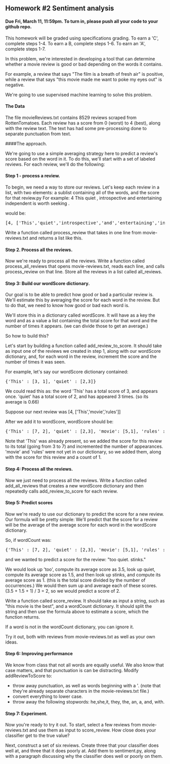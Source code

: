 ## Homework #2 Sentiment analysis

#### Due Fri, March 11, 11:59pm. To turn in, please push all your code to your github repo.

This homework will be graded using specifications grading. To earn a 'C', complete steps 1-4. To earn a B, complete steps 1-6. To earn an 'A', complete steps  1-7.

In this problem, we're interested in developing a tool that can determine whether a movie review is good or bad depending on the words it contains.

For example, a review that says "The film is a breath of fresh air" is positive, while a review that says "this movie made me want to poke my eyes out" is negative.

We're going to use supervised machine learning to solve this problem.

#### The Data

The file movieReviews.txt contains 8529 reviews scraped from RottenTomatoes. Each review has a score from 0 (worst) to 4 (best), along with the review text. The text has had some pre-processing done to separate punctuation from text.

####The approach.

We're going to use a simple averaging strategy here to predict a review's score based on the word in it.
To do this, we'll start with a set of labeled reviews. For each review, we'll do the following:


#### Step 1 - process a review.

To begin, we need a way to store our reviews. Let's keep each review in a list, with two elements: a sublist containing all of the words, and the score for that review.py
For example: 4 This quiet , introspective and entertaining independent is worth seeking .

would be:
<pre>
[4, ['This','quiet','introspective','and','entertaining','independent','is','worth','seeking','.']]
</pre>

Write a function called process_review that takes in one line from movie-reviews.txt and returns a list like this.

#### Step 2. Process all the reviews.

Now we're ready to process all the reviews. Write a function called process_all_reviews that opens movie-reviews.txt, reads each line,
and calls process_review on that line. Store all the reviews in a list called all_reviews.

#### Step 3: Build our wordScore dictionary.
Our goal is to be able to predict how good or bad a particular review is. We'll estimate this by averaging the score for each word in the review.
But to do that, we need to know how good or bad each word is. 

We'll store this in a dictionary called wordScore. It will have as a key the word and as a value a list containing the total score for that word and the number of times it appears. (we can divide those to get an average.)

So how to build this?

Let's start by building a function called add_review_to_score. It should take as input one of the reviews we created in step 1, along with 
our wordScore dictionary, and, for each word in the review, increment the score and the number of times it was seen.

For example, let's say our wordScore dictionary contained:
<pre>
{'This' : [3, 1], 'quiet' : [2,3]}
</pre>
We could read this as: the word 'This' has a total score of 3, and appears once. 'quiet' has a total score of 2, and has appeared 3 times. (so its average is 0.66)

Suppose our next review was [4, ['This','movie','rules']]

After we add it to wordScore, wordScore should be:
<pre>
{'This' : [7, 2], 'quiet' : [2,3], 'movie': [5,1], 'rules' : [5,1]}
</pre>

Note that 'This' was already present, so we added the score for this review to its total (going from 3 to 7) and incremented the number of appearances.
'movie' and 'rules' were not yet in our dictionary, so we added them, along with the score for this review and a count of 1.

#### Step 4: Process all the reviews.

Now we just need to process all the reviews. Write a function called add_all_reviews that creates a new wordScore dictionary and then repeatedly
calls add_review_to_score for each review.

#### Step 5: Predict scores

Now we're ready to use our dictionary to predict the score for a new review. Our formula will be pretty simple: We'll predict that
the score for a review will be the average of the average score for each word in the wordScore dictionary.

So, if wordCount was: 
<pre>
{'This' : [7, 2], 'quiet' : [2,3], 'movie': [5,1], 'rules' : [5,1], 'stinks' : [3,3], 'too' : [7,2]}
</pre>

and we wanted to predict a score for the review: "too quiet. stinks."

We would look up 'too', compute its average score as 3.5, look up quiet, compute its average score as 1.5, and then look up stinks,
and compute its average score as 1. (this is the total score divided by the number of occurrences.)
We would then sum up and average each of these scores. (3.5 + 1.5 + 1) / 3 = 2, so we would predict a score of 2. 

Write a function called score_review. It should take as input a string, such as "this movie is the best", and a wordCount dictionary.
It should split the string and then use the formula above to estimate a score, which the function returns.

If a word is not in the wordCount dictionary, you can ignore it.

Try it out, both with reviews from movie-reviews.txt as well as your own ideas.

#### Step 6: Improving performance

We know from class that not all words are equally useful. We also know that case matters, and that punctuation is can be distracting.
Modify addReviewToScore to:
- throw away punctuation, as well as words beginning with a '. (note that they're already separate characters in the movie-reviews.txt file.)
- convert everything to lower case.
- throw away the following stopwords: he,she,it, they, the, an, a, and, with.

#### Step 7: Experiment.

Now you're ready to try it out. To start, select a few reviews from movie-reviews.txt and use them as input to score_review. How close does your
classifier get to the true value?

Next, construct a set of six reviews. Create three that your classifier does well at, and three that it does poorly at.
Add them to sentiment.py, along with a paragraph discussing why the classifier does well or poorly on them.

